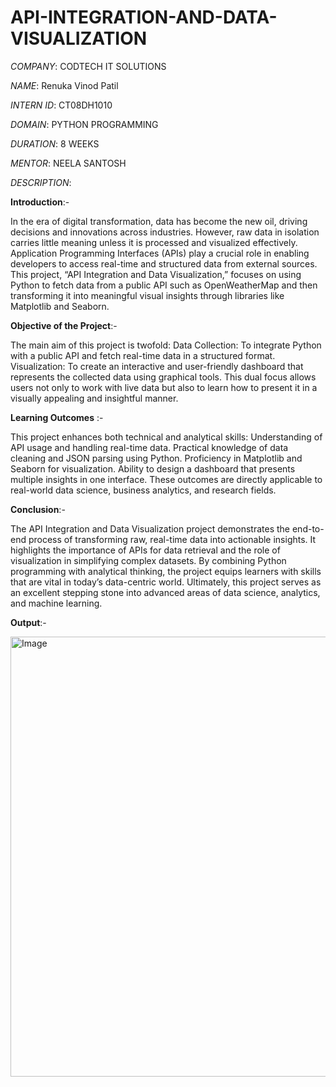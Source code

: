 # API-INTEGRATION-AND-DATA-VISUALIZATION

*COMPANY*: CODTECH IT SOLUTIONS

*NAME*: Renuka Vinod Patil 

*INTERN ID*: CT08DH1010

*DOMAIN*: PYTHON PROGRAMMING

*DURATION*: 8 WEEKS

*MENTOR*: NEELA SANTOSH

*DESCRIPTION*:

**Introduction**:- 

In the era of digital transformation, data has become the new oil, driving decisions and innovations across industries. However, raw data in isolation carries little meaning unless it is processed and visualized effectively. Application Programming Interfaces (APIs) play a crucial role in enabling developers to access real-time and structured data from external sources. This project, “API Integration and Data Visualization,” focuses on using Python to fetch data from a public API such as OpenWeatherMap and then transforming it into meaningful visual insights through libraries like Matplotlib and Seaborn.

**Objective of the Project**:-

The main aim of this project is twofold:
Data Collection: To integrate Python with a public API and fetch real-time data in a structured format.
Visualization: To create an interactive and user-friendly dashboard that represents the collected data using graphical tools.
This dual focus allows users not only to work with live data but also to learn how to present it in a visually appealing and insightful manner.

**Learning Outcomes** :-

This project enhances both technical and analytical skills:
Understanding of API usage and handling real-time data.
Practical knowledge of data cleaning and JSON parsing using Python.
Proficiency in Matplotlib and Seaborn for visualization.
Ability to design a dashboard that presents multiple insights in one interface.
These outcomes are directly applicable to real-world data science, business analytics, and research fields.

**Conclusion**:- 

The API Integration and Data Visualization project demonstrates the end-to-end process of transforming raw, real-time data into actionable insights. It highlights the importance of APIs for data retrieval and the role of visualization in simplifying complex datasets. By combining Python programming with analytical thinking, the project equips learners with skills that are vital in today’s data-centric world. Ultimately, this project serves as an excellent stepping stone into advanced areas of data science, analytics, and machine learning.

**Output**:- 

<img width="873" height="704" alt="Image" src="https://github.com/user-attachments/assets/5f88b21c-01db-4450-b13b-8469eb204410" />

